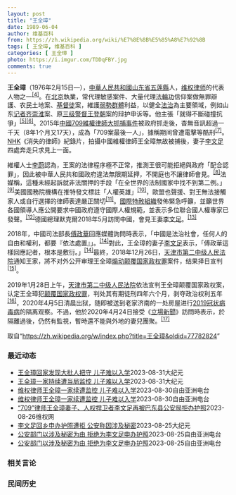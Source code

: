 ```yaml
---
layout: post
title: "王全璋"
date: 1989-06-04
author: 维基百科
from: https://zh.wikipedia.org/wiki/%E7%8E%8B%E5%85%A8%E7%92%8B
tags: [ 王全璋, 维基百科 ]
categories: [ 王全璋 ]
photo: https://i.imgur.com/TDDqFBY.jpg
comments: true
---
```

<div class="mw-parser-output"><div id="noteTA-22bb538a" class="noteTA"><div class="noteTA-group"><div data-noteta-group-source="module" data-noteta-group="People"></div></div></div>

<p><b>王全璋</b>（1976年2月15日<span class="useeditintro" title="Template:BLP editintro">—</span>），<a href="/wiki/%E4%B8%AD%E8%8F%AF%E4%BA%BA%E6%B0%91%E5%85%B1%E5%92%8C%E5%9C%8B" class="mw-redirect" title="中華人民共和國">中華人民共和國</a><a href="/wiki/%E5%B1%B1%E4%B8%9C%E7%9C%81" title="山东省">山东省</a><a href="/wiki/%E4%BA%94%E8%8E%B2%E5%8E%BF" title="五莲县">五莲縣</a>人，<a href="/wiki/%E7%BB%B4%E6%9D%83%E5%BE%8B%E5%B8%88" title="维权律师">维权律师</a>的代表人物之一<sup id="cite_ref-RFA608_4-0" class="reference"><a href="#cite_note-RFA608-4">[4]</a></sup>。在<a href="/wiki/%E5%8C%97%E4%BA%AC" class="mw-redirect" title="北京">北京</a>執業，常代理敏感案件、大量代理<a href="/wiki/%E6%B3%95%E8%BC%AA%E5%8A%9F" class="mw-redirect" title="法輪功">法輪功</a>信仰案做無罪辯護、农民土地案、<a href="/wiki/%E5%9F%BA%E7%9D%A3%E5%BE%92" title="基督徒">基督徒</a>案，維護<a href="/wiki/%E5%BC%B1%E5%8B%A2%E7%BE%A4%E9%AB%94" class="mw-redirect" title="弱勢群體">弱勢群體</a>利益，以健全<a href="/wiki/%E6%B3%95%E6%B2%BB" title="法治">法治</a>為主要領域，例如山东<a href="/wiki/%E8%AE%B0%E8%80%85" class="mw-redirect" title="记者">记者</a><a href="/w/index.php?title=%E9%BD%90%E5%B4%87%E6%B7%AE&amp;action=edit&amp;redlink=1" class="new" title="齐崇淮（页面不存在）">齐崇淮</a>案、原<a href="/wiki/%E4%B8%89%E7%BA%A7%E8%AD%A6%E7%9D%A3" title="三级警督">三级警督</a><a href="/wiki/%E7%8E%8B%E7%99%BB%E6%9C%9D" title="王登朝">王登朝</a>案的辩护申诉等。他主張「就得不斷碰撞抗爭」<sup id="cite_ref-BBC公開信_5-0" class="reference"><a href="#cite_note-BBC公開信-5">[5]</a></sup><sup id="cite_ref-6" class="reference"><a href="#cite_note-6">[6]</a></sup>。2015年<a href="/wiki/%E4%B8%AD%E5%9C%8B709%E7%B6%AD%E6%AC%8A%E5%BE%8B%E5%B8%AB%E5%A4%A7%E6%8A%93%E6%8D%95%E4%BA%8B%E4%BB%B6" title="中國709維權律師大抓捕事件">中國709維權律師大抓捕事件</a>被政府抓走後，杳無音訊超過一千天（8年1个月又17天），成為「709案最後一人」，據稱期间曾遭電擊等酷刑<sup id="cite_ref-EPOWK17_7-0" class="reference"><a href="#cite_note-EPOWK17-7">[7]</a></sup>。<a href="/wiki/NHK" class="mw-redirect" title="NHK">NHK</a>《消失的律師》紀錄片，拍攝中國維權律師王全璋無故被捕後，妻子<a href="/wiki/%E6%9D%8E%E6%96%87%E8%B6%B3" title="李文足">李文足</a>四處奔走只求見上一面。
</p><p>維權人士<a href="/wiki/%E6%9D%8E%E8%94%9A" class="mw-disambig" title="李蔚">李蔚</a>認為，王案的法律程序極不正常，推測王很可能拒絕與政府「配合認罪」，因此被中華人民共和國政府違法無限期延押，不開庭也不讓律師會見。<sup id="cite_ref-voa403_8-0" class="reference"><a href="#cite_note-voa403-8">[8]</a></sup>法媒稱，這種未經起訴就非法關押的手段「在全世界的法制國家中找不到第二例。」<sup id="cite_ref-RFI1227_9-0" class="reference"><a href="#cite_note-RFI1227-9">[9]</a></sup>美國國務院機構在推特發文標註「人權英雄」<sup id="cite_ref-voa412_10-0" class="reference"><a href="#cite_note-voa412-10">[10]</a></sup>，歐盟也聲援、對王無法接觸家人或自行選擇的律師表達嚴正關切<sup id="cite_ref-APP1228_11-0" class="reference"><a href="#cite_note-APP1228-11">[11]</a></sup>。<a href="/wiki/%E5%9C%8B%E9%9A%9B%E7%89%B9%E8%B5%A6%E7%B5%84%E7%B9%94" title="國際特赦組織">國際特赦組織</a>發佈緊急呼籲，並籲世界各國領導人應公開要求中國政府遵守國際人權規範，並表示多位聯合國人權專家已發聲。<sup id="cite_ref-12" class="reference"><a href="#cite_note-12">[12]</a></sup>德國總理默克爾2018年5月訪問中國，會見王妻<a href="/wiki/%E6%9D%8E%E6%96%87%E8%B6%B3" title="李文足">李文足</a>。<sup id="cite_ref-MERKEL_13-0" class="reference"><a href="#cite_note-MERKEL-13">[13]</a></sup>
</p><p>2018年，中國司法部長<a href="/wiki/%E5%82%85%E6%94%BF%E5%8D%8E" title="傅政华">傅政華</a>回應媒體詢問時表示，「中國是法治社會，任何人的自由和權利，都要『依法處置』」。<sup id="cite_ref-中央社_Central_New_Agency_2018_14-0" class="reference"><a href="#cite_note-中央社_Central_New_Agency_2018-14">[14]</a></sup>對此，王全璋的妻子<a href="/wiki/%E6%9D%8E%E6%96%87%E8%B6%B3" title="李文足">李文足</a>表示，「傅政華這樣回應記者，根本是敷衍。」<sup id="cite_ref-中央社_Central_New_Agency_2018_14-1" class="reference"><a href="#cite_note-中央社_Central_New_Agency_2018-14">[14]</a></sup>最終，2018年12月26日，<a href="/wiki/%E5%A4%A9%E6%B4%A5%E5%B8%82%E7%AC%AC%E4%BA%8C%E4%B8%AD%E7%BA%A7%E4%BA%BA%E6%B0%91%E6%B3%95%E9%99%A2" title="天津市第二中级人民法院">天津市第二中级人民法院</a>通知王家，將不对外公开审理王全璋<a href="/wiki/%E7%85%BD%E5%8A%A8%E9%A2%A0%E8%A6%86%E5%9B%BD%E5%AE%B6%E6%94%BF%E6%9D%83%E7%BD%AA" title="煽动颠覆国家政权罪">煽动颠覆国家政权罪</a>案件，结果择日宣判<sup id="cite_ref-trial_15-0" class="reference"><a href="#cite_note-trial-15">[15]</a></sup>。
</p><p>2019年1月28日上午，<a href="/wiki/%E5%A4%A9%E6%B4%A5%E5%B8%82%E7%AC%AC%E4%BA%8C%E4%B8%AD%E7%BA%A7%E4%BA%BA%E6%B0%91%E6%B3%95%E9%99%A2" title="天津市第二中级人民法院">天津市第二中级人民法院</a>依法宣判王全璋颠覆国家政权案，认定王全璋犯<a href="/wiki/%E9%A2%A0%E8%A6%86%E5%9B%BD%E5%AE%B6%E6%94%BF%E6%9D%83%E7%BD%AA" title="颠覆国家政权罪">颠覆国家政权罪</a>，判处其有期徒刑四年六个月，剥夺政治权利五年<sup id="cite_ref-宣判_16-0" class="reference"><a href="#cite_note-宣判-16">[16]</a></sup>，2020年4月5日清晨出狱，随即被送到老家济南的一处房屋进行<a href="/wiki/2019%E5%86%A0%E7%8A%B6%E7%97%85%E6%AF%92%E7%97%85" title="2019冠状病毒病">2019冠状病毒病</a>的隔离观察。不過，他於2020年4月24日接受《<a href="/wiki/%E7%AB%8B%E5%A0%B4%E6%96%B0%E8%81%9E" title="立場新聞">立場新聞</a>》訪問時表示，於隔離過後，仍然有監視，暫時還不能與外地的妻兒團聚。<sup id="cite_ref-TheStandNews-20200424-1_17-0" class="reference"><a href="#cite_note-TheStandNews-20200424-1-17">[17]</a></sup>
</p>
<meta property="mw:PageProp/toc">
</div><!--esi <esi:include src="/esitest-fa8a495983347898/content" /> --><noscript><img src="//zh.wikipedia.org/wiki/Special:CentralAutoLogin/start?type=1x1" alt="" title="" width="1" height="1" style="border: none; position: absolute;"></noscript>
<div class="printfooter" data-nosnippet="">取自“<a dir="ltr" href="https://zh.wikipedia.org/w/index.php?title=王全璋&amp;oldid=77782824">https://zh.wikipedia.org/w/index.php?title=王全璋&amp;oldid=77782824</a>”</div><div id="recent-news"><h3>最近动态</h3><ul><li><a href="https://nodebe4.github.io/waimei/2023-08-31/%E7%8E%8B%E5%85%A8%E7%92%8B%E5%9B%9E%E5%AE%B6%E5%8F%91%E7%8E%B0%E5%A4%A7%E6%89%B9%E4%BA%BA%E6%8A%8A%E5%AE%88-%E5%84%BF%E5%AD%90%E9%9A%BE%E4%BB%A5%E5%85%A5%E5%AD%A6" title="王全璋回家发现大批人把守 儿子难以入学—— 【大纪元2023年08月31日讯】中国维权律师王全璋目前对外媒披露，他们一家一直受到当局的监控，近期儿子入学也遇到困难。 近几个月以来，王全璋遭当局逼...">王全璋回家发现大批人把守 儿子难以入学</a><time>2023-08-31</time><a class="tag">大纪元</a></li>
<li><a href="https://nodebe4.github.io/waimei/2023-08-31/%E7%8E%8B%E5%85%A8%E7%92%8B%E4%B8%80%E5%AE%B6%E6%8C%81%E7%BB%AD%E9%81%AD%E5%BD%93%E5%B1%80%E7%9B%91%E6%8E%A7-%E5%84%BF%E5%AD%90%E9%9A%BE%E4%BB%A5%E5%85%A5%E5%AD%A6" title="王全璋一家持续遭当局监控 儿子难以入学—— 【大纪元2023年08月31日讯】中国维权律师王全璋目前对外媒披露，他们一家一直受到当局的监控，近期儿子入学也遇到困难。 近几个月以来，王全璋遭当局逼...">王全璋一家持续遭当局监控 儿子难以入学</a><time>2023-08-31</time><a class="tag">大纪元</a></li>
<li><a href="https://nodebe4.github.io/waimei/2023-08-30/%E7%BB%B4%E6%9D%83%E5%BE%8B%E5%B8%88%E7%8E%8B%E5%85%A8%E7%92%8B%E4%B8%80%E5%AE%B6%E7%BB%AD%E9%81%AD%E7%9B%91%E6%8E%A7-%E5%84%BF%E5%AD%90%E9%9A%BE%E4%BB%A5%E5%85%A5%E5%AD%A6" title="维权律师王全璋一家续遭监控 儿子难以入学—— 王全璋表示，在家能看到小区有学校的运动场，但相信当局会用各种手段阻止儿子就读。 （受访者提供） 北京驱赶维权人士离京的行动虽然暂时缓解，维权律师王全...">维权律师王全璋一家续遭监控 儿子难以入学</a><time>2023-08-30</time><a class="tag">自由亚洲电台</a></li>
<li><a href="https://nodebe4.github.io/waimei/2023-08-30/%E7%BB%B4%E6%9D%83%E5%BE%8B%E5%B8%88%E7%8E%8B%E5%85%A8%E7%92%8B%E4%B8%80%E5%AE%B6%E7%BB%AD%E9%81%AD%E7%9B%91%E6%8E%A7-%E5%84%BF%E5%AD%90%E9%9A%BE%E4%BB%A5%E5%85%A5%E5%AD%A6" title="维权律师王全璋一家续遭监控 儿子难以入学—— 王全璋表示，在家能看到小区有学校的运动场，但相信当局会用各种手段阻止儿子就读。 （受访者提供） 北京驱赶维权人士离京的行动虽然暂时缓解，维权律师王全...">维权律师王全璋一家续遭监控 儿子难以入学</a><time>2023-08-30</time><a class="tag">自由亚洲电台</a></li>
<li><a href="https://nodebe4.github.io/waimei/2023-08-26/709-%E5%BE%8B%E5%B8%88%E7%8E%8B%E5%85%A8%E7%92%8B%E5%A6%BB%E5%AD%90-%E4%BA%BA%E6%9D%83%E6%8D%8D%E5%8D%AB%E8%80%85%E6%9D%8E%E6%96%87%E8%B6%B3%E5%86%8D%E8%A2%AB%E5%B7%B4%E4%B8%9C%E5%8E%BF%E5%85%AC%E5%AE%89%E5%B1%80%E6%8B%92%E5%8A%9E%E6%8A%A4%E7%85%A7" title="“709”律师王全璋妻子、人权捍卫者李文足再被巴东县公安局拒办护照—— （维权网信息中心报道）2023年8月26日，本网获悉：2023年8月24日，著名人权律师王全璋的妻子、人权捍卫者李文足，到...">“709”律师王全璋妻子、人权捍卫者李文足再被巴东县公安局拒办护照</a><time>2023-08-26</time><a class="tag">维权网</a></li>
<li><a href="https://nodebe4.github.io/waimei/2023-08-25/%E6%9D%8E%E6%96%87%E8%B6%B3%E5%9B%9E%E4%B9%A1%E7%94%B3%E5%8A%9E%E6%8A%A4%E7%85%A7%E9%81%AD%E6%8B%92-%E5%85%AC%E5%AE%89%E7%A7%B0%E5%9B%A0%E6%B6%89%E5%8F%8A%E7%A7%98%E5%AF%86" title="李文足回乡申办护照遭拒 公安称因涉及秘密—— 【大纪元2023年08月26日讯】中共当局对维权律师和家属们的打压持续，当局更以涉及秘密为由，拒绝维权律师王全璋的妻子李文足申办护照，李文足投诉无门...">李文足回乡申办护照遭拒 公安称因涉及秘密</a><time>2023-08-25</time><a class="tag">大纪元</a></li>
<li><a href="https://nodebe4.github.io/waimei/2023-08-25/%E5%85%AC%E5%AE%89%E9%83%A8%E9%97%A8%E4%BB%A5%E6%B6%89%E5%8F%8A%E7%A7%98%E5%AF%86%E4%B8%BA%E7%94%B1-%E6%8B%92%E7%BB%9D%E4%B8%BA%E6%9D%8E%E6%96%87%E8%B6%B3%E7%94%B3%E5%8A%9E%E6%8A%A4%E7%85%A7" title="公安部门以涉及秘密为由 拒绝为李文足申办护照—— 2023年8月24日，维权律师王全璋的太太李文足按北京有关部门的指示，回到家乡湖北省巴东县公安局，再尝试办护照申请，但同样被拒绝。 李文足推特视...">公安部门以涉及秘密为由 拒绝为李文足申办护照</a><time>2023-08-25</time><a class="tag">自由亚洲电台</a></li>
<li><a href="https://nodebe4.github.io/waimei/2023-08-25/%E5%85%AC%E5%AE%89%E9%83%A8%E9%97%A8%E4%BB%A5%E6%B6%89%E5%8F%8A%E7%A7%98%E5%AF%86%E4%B8%BA%E7%94%B1-%E6%8B%92%E7%BB%9D%E4%B8%BA%E6%9D%8E%E6%96%87%E8%B6%B3%E7%94%B3%E5%8A%9E%E6%8A%A4%E7%85%A7" title="公安部门以涉及秘密为由 拒绝为李文足申办护照—— 2023年8月24日，维权律师王全璋的太太李文足按北京有关部门的指示，回到家乡湖北省巴东县公安局，再尝试办护照申请，但同样被拒绝。 李文足推特视...">公安部门以涉及秘密为由 拒绝为李文足申办护照</a><time>2023-08-25</time><a class="tag">自由亚洲电台</a></li>
</ul></div><div id="open-opinion"><h3>相关言论</h3><ul></ul></div><div id="mjls-record"><h3>民间历史</h3><ul></ul></div>
